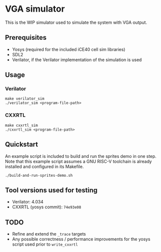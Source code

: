 # VGA simulator

This is the WIP simulator used to simulate the system with VGA output.

## Prerequisites

* Yosys (required for the included iCE40 cell sim libraries)
* SDL2
* Verilator, if the Verilator implementation of the simulation is used

## Usage

### Verilator

```console
make verilator_sim
./verilator_sim <program-file-path>
```

### CXXRTL

```console
make cxxrtl_sim
./cxxrtl_sim <program-file-path>
```

## Quickstart

An example script is included to build and run the sprites demo in one step. Note that this example script assumes a GNU RISC-V toolchain is already installed and configured in its Makefile.

```console
./build-and-run-sprites-demo.sh
```
## Tool versions used for testing

* Verilator: 4.034
* CXXRTL (yosys commit): `74e93e08`

## TODO

* Refine and extend the `_trace` targets
* Any possible correctness / performance improvements for the yosys script used prior to `write_cxxrtl`